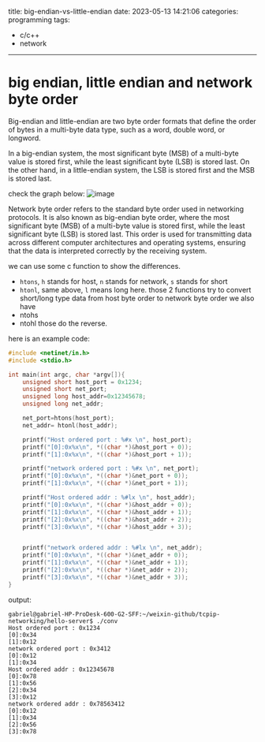 title: big-endian-vs-little-endian
date: 2023-05-13 14:21:06
categories: programming
tags:
- c/c++
- network
---

# big endian, little endian and network byte order
Big-endian and little-endian are two byte order formats that define the order of bytes in a multi-byte data type, such as a word, double word, or longword. 
 
In a big-endian system, the most significant byte (MSB) of a multi-byte value is stored first, while the least significant byte (LSB) is stored last. On the other hand, in a little-endian system, the LSB is stored first and the MSB is stored last. 
 
check the graph below: ![image](https://github-production-user-asset-6210df.s3.amazonaws.com/1326906/238157312-8a060263-e124-4a53-a0ac-3d90d1ee7c5a.png?X-Amz-Algorithm=AWS4-HMAC-SHA256&X-Amz-Credential=AKIAIWNJYAX4CSVEH53A%2F20230513%2Fus-east-1%2Fs3%2Faws4_request&X-Amz-Date=20230513T213325Z&X-Amz-Expires=300&X-Amz-Signature=7c6175beb25ec90cb06143fce050d8bade744a7e4ddb57f442fb360ce173ae9b&X-Amz-SignedHeaders=host&actor_id=1326906&key_id=0&repo_id=109354703)

Network byte order refers to the standard byte order used in networking protocols. It is also known as big-endian byte order, where the most significant byte (MSB) of a multi-byte value is stored first, while the least significant byte (LSB) is stored last. This order is used for transmitting data across different computer architectures and operating systems, ensuring that the data is interpreted correctly by the receiving system. 
 
we can use some c function to show the differences. 

- `htons`, `h` stands for host, `n` stands for network, `s` stands for short
- `htonl`, same above, `l` means long here. 
those 2 functions try to convert short/long type data from host byte order to network byte order
we also have
- ntohs
- ntohl
those do the reverse. 

here is an example code:
```c
#include <netinet/in.h>
#include <stdio.h>

int main(int argc, char *argv[]){
    unsigned short host_port = 0x1234;
    unsigned short net_port;
    unsigned long host_addr=0x12345678;
    unsigned long net_addr;

    net_port=htons(host_port);
    net_addr= htonl(host_addr);

    printf("Host ordered port : %#x \n", host_port);
    printf("[0]:0x%x\n", *((char *)&host_port + 0));
    printf("[1]:0x%x\n", *((char *)&host_port + 1));

    printf("network ordered port : %#x \n", net_port);
    printf("[0]:0x%x\n", *((char *)&net_port + 0));
    printf("[1]:0x%x\n", *((char *)&net_port + 1));

    printf("Host ordered addr : %#lx \n", host_addr);
    printf("[0]:0x%x\n", *((char *)&host_addr + 0));
    printf("[1]:0x%x\n", *((char *)&host_addr + 1));
    printf("[2]:0x%x\n", *((char *)&host_addr + 2));
    printf("[3]:0x%x\n", *((char *)&host_addr + 3));


    printf("network ordered addr : %#lx \n", net_addr);
    printf("[0]:0x%x\n", *((char *)&net_addr + 0));
    printf("[1]:0x%x\n", *((char *)&net_addr + 1));
    printf("[2]:0x%x\n", *((char *)&net_addr + 2));
    printf("[3]:0x%x\n", *((char *)&net_addr + 3));
}
```
output:
```shell
gabriel@gabriel-HP-ProDesk-600-G2-SFF:~/weixin-github/tcpip-networking/hello-server$ ./conv 
Host ordered port : 0x1234 
[0]:0x34
[1]:0x12
network ordered port : 0x3412 
[0]:0x12
[1]:0x34
Host ordered addr : 0x12345678 
[0]:0x78
[1]:0x56
[2]:0x34
[3]:0x12
network ordered addr : 0x78563412 
[0]:0x12
[1]:0x34
[2]:0x56
[3]:0x78
```



